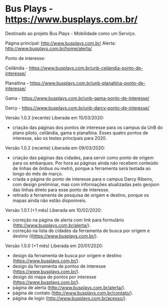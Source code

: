 Bus Plays - https://www.busplays.com.br/
======

Destinado ao projeto Bus Plays - Mobilidade como um Serviço.

Página principal: http://www.busplays.com.br/
Alerta: http://www.busplays.com.br/home/alerta/

Ponto de interesse:

Ceilândia - https://www.busplays.com.br/unb-ceilandia-ponto-de-interesse/

Planaltina - https://www.busplays.com.br/unb-planaltina-ponto-de-interesse/ 

Gama - https://www.busplays.com.br/unb-gama-ponto-de-interesse/

Darcy - https://www.busplays.com.br/unb-darcy-ponto-de-interesse/

Versão 1.0.3 (recente)
Liberada em 15/03/2020:
 - criação das páginas dos pontos de interesse para os campus da UnB do plano piloto, ceilândia, gama e planaltina. Esses quatro pontos de interesse, são os testes principais para 2020.

Versão 1.0.2 (recente)
Liberada em 09/03/2020:
 - criação das páginas das cidades, para servir como ponto de origem para os embarques. Por hora as páginas ainda não recebem conteúdo de linhas de ônibus ou metrô, porque a ferramenta será testada ao longo do mês de março.
 - criada a página do ponto de interesse para o campus Darcy Ribeiro, com design preliminar, mas com informações atualizadas pelo geojson das linhas direto para esse ponto de interesse.
 - retirado a ferramenta de pesquisa de origem e destino, porque os mapas ainda não estão disponíveis.

Versão 1.0.1 (+1 mês)
Liberada em 10/02/2020:
 - correção na página de alerta com link para formulário (http://www.busplays.com.br/alerta/).
 - correção na lista de cidades da ferramenta de busca por origem e destino ((https://www.busplays.com.br/).

Versão 1.0.0 (+1 mês)
Liberada em 20/01/2020:
 - design da ferramenta de busca por origem e destino (https://www.busplays.com.br/).
 - design da ferramenta de pontos de interesse (https://www.busplays.com.br/).
 - design do mapa de pontos por interesse (https://www.busplays.com.br/).
 - página de alerta (http://www.busplays.com.br/alerta/).
 - página de contato (http://www.busplays.com.br/contato/).
 - página de login (http://www.busplays.com.br/acesso/).
